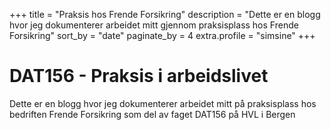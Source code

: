 +++
title = "Praksis hos Frende Forsikring"
description = "Dette er en blogg hvor jeg dokumenterer arbeidet mitt gjennom praksisplass hos Frende Forsikring"
sort_by = "date"
paginate_by = 4
extra.profile = "simsine"
+++

# DAT156 - Praksis i arbeidslivet

Dette er en blogg hvor jeg dokumenterer arbeidet mitt på praksisplass hos bedriften Frende Forsikring som del av faget DAT156 på HVL i Bergen
